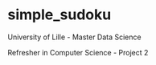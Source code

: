 # simple_sudoku

University of Lille - Master Data Science

Refresher in Computer Science - Project 2

